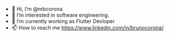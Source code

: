 - 👋 Hi, I’m @mbcorona
- 👀 I’m interested in software engineering.
- 🌱 I’m currently working as Flutter Devloper
- 📫 How to reach me https://www.linkedin.com/in/brunocorona/
